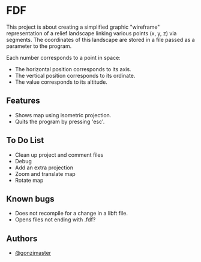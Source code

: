 
# FDF

This project is about creating a simplified graphic "wireframe"
representation of a relief landscape linking various points (x, y, z) via
segments. The coordinates of this landscape are stored in a file passed as
a parameter to the program.

Each number corresponds to a point in space:
- The horizontal position corresponds to its axis.
- The vertical position corresponds to its ordinate.
- The value corresponds to its altitude.

## Features

- Shows map using isometric projection.
- Quits the program by pressing 'esc'.

## To Do List

- Clean up project and comment files
- Debug
- Add an extra projection
- Zoom and translate map
- Rotate map

## Known bugs

- Does not recompile for a change in a libft file.
- Opens files not ending with .fdf?

## Authors

- [@gonzimaster](https://www.github.com/gonzimaster)

